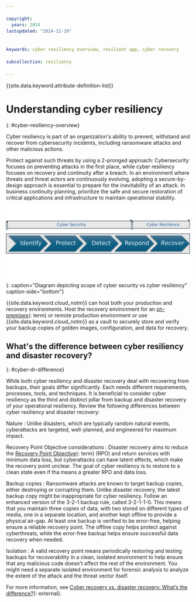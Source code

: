 ```yaml
---

copyright:
  years: 2024
lastupdated: "2024-12-10"


keywords: cyber resiliency overview, resilient app, cyber recovery

subcollection: resiliency

---
```


{{site.data.keyword.attribute-definition-list}}

# Understanding cyber resiliency
{: #cyber-resiliency-overview}

Cyber resiliency is part of an organization's ability to prevent, withstand and recover from cybersecurity incidents, including ransomware attacks and other malicious actions.

Protect against such threats by using a 2-pronged approach: Cybersecurity focuses on preventing attacks in the first place, while cyber resiliency focuses on recovery and continuity after a breach. In an environment where threats and threat actors are continuously evolving, adopting a secure-by-design approach is essential to prepare for the inevitability of an attack. In business continuity planning, prioritize the safe and secure restoration of critical applications and infrastructure to maintain operational stability.

![Diagram depicting the scope of cybersecurity and cyber resiliency](images/cyber-resiliency-vs-security.svg "Diagram depicting the scope of cybersecurity and cyber resiliency"){: caption="Diagram depicting scope of cyber security vs cyber resiliency" caption-side="bottom"}

{{site.data.keyword.cloud_notm}} can host both your production and recovery environments. Host the recovery environment for an [on-premises](#x4561212){: term}  or remote production environment or use {{site.data.keyword.cloud_notm}} as a vault to securely store and verify your backup copies of golden images, configuration, and data for recovery.

## What's the difference between cyber resiliency and disaster recovery?
{: #cyber-dr-difference}

While both cyber resiliency and disaster recovery deal with recovering from backups, their goals differ significantly. Each needs different requirements, processes, tools, and techniques. It is beneficial to consider cyber resiliency as the third and distinct pillar from backup and disaster recovery of your operational resiliency. Review the following differences between cyber resiliency and disaster recovery:

Nature
:   Unlike disasters, which are typically random natural events, cyberattacks are targeted, well-planned, and engineered for maximum impact.

Recovery Point Objective considerations
:   Disaster recovery aims to reduce the [Recovery Point Objective](#x3429911){: term} (RPO) and return services with minimum data loss, but cyberattacks can have latent effects, which make the recovery point unclear. The goal of cyber resiliency is to restore to a clean state even if tha means a greater RPO and data loss.

Backup copies
:   Ransomware attacks are known to target backup copies, either destroying or corrupting them. Unlike disaster recovery, the latest backup copy might be inappropriate for cyber resiliency. Follow an enhanced version of the 3-2-1 backup rule, called 3-2-1-1-0. This means that you maintain three copies of data, with two stored on different types of media, one in a separate location, and another kept offline to provide a physical air-gap. At least one backup is verified to be error-free, helping ensure a reliable recovery point. The offline copy helps protect against cyberthreats, while the error-free backup helps ensure successful data recovery when needed.

Isolation
:   A valid recovery point means periodically restoring and testing backups for recoverability in a clean, isolated environment to help ensure that any malicious code doesn't affect the rest of the environment. You might need a separate isolated environment for forensic analysis to analyze the extent of the attack and the threat vector itself.

For more information, see [Cyber recovery vs. disaster recovery: What’s the difference?](https://www.ibm.com/think/topics/cyber-recovery-vs-disaster-recovery){: external}.
